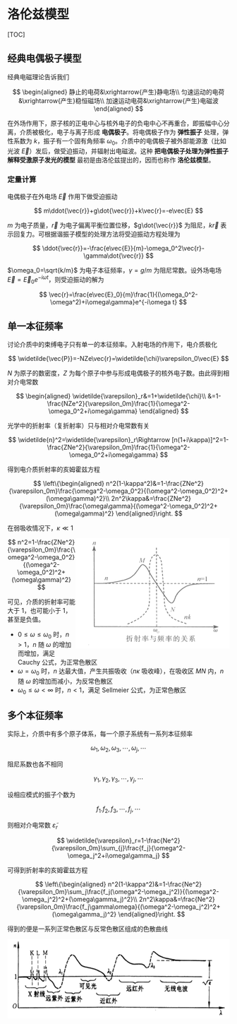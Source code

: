 # 洛伦兹模型

[TOC]

## 经典电偶极子模型

经典电磁理论告诉我们

$$
\begin{aligned}
    静止的电荷&\xrightarrow{产生}静电场\\
    匀速运动的电荷&\xrightarrow{产生}稳恒磁场\\
    加速运动电荷&\xrightarrow{产生}电磁波
\end{aligned}
$$

在外场作用下，原子核的正电中心与核外电子的负电中心不再重合，即振幅中心分离，介质被极化，电子与离子形成 **电偶极子**。将电偶极子作为 **弹性振子** 处理，弹性系数为 $k$，振子有一个固有角频率 $\omega_0$。介质中的电偶极子被外部能源激（比如光波 $\vec{E}$）发后，做受迫振动，并辐射出电磁波。这种 **把电偶极子处理为弹性振子解释受激原子发光的模型** 最初是由洛伦兹提出的，因而也称作 **洛伦兹模型**。

### 定量计算

电偶极子在外电场 $\vec{E}$ 作用下做受迫振动

$$
m\ddot{\vec{r}}+g\dot{\vec{r}}+k\vec{r}=-e\vec{E}
$$

$m$ 为电子质量，$\vec{r}$ 为电子偏离平衡位置位移，$g\dot{\vec{r}}$ 为阻尼，$k\vec{r}$ 表示回复力。可根据谐振子模型的处理方法将受迫振动方程处理为

$$
\ddot{\vec{r}}=-\frac{e\vec{E}}{m}-\omega_0^2\vec{r}-\gamma\dot{\vec{r}}
$$

$\omega_0=\sqrt{k/m}$ 为电子本征频率，$\gamma=g/m$ 为阻尼常数。设外场电场 $\vec{E}=\vec{E}_0e^{-i\omega t}$，则受迫振动的解为

$$
\vec{r}=\frac{e\vec{E}_0}{m}\frac{1}{(\omega_0^2-\omega^2)+i\omega\gamma}e^{-i\omega t}
$$

## 单一本征频率

讨论介质中的束缚电子只有单一的本征频率。入射电场的作用下，电介质极化

$$
\widetilde{\vec{P}}=-NZe\vec{r}=\widetilde{\chi}\varepsilon_0\vec{E}
$$

$N$ 为原子的数密度，$Z$ 为每个原子中参与形成电偶极子的核外电子数。由此得到相对介电常数

$$
\begin{aligned}
    \widetilde{\varepsilon}_r&=1+\widetilde{\chi}\\
    &=1-\frac{NZe^2}{\varepsilon_0m}\frac{1}{\omega^2-\omega_0^2+i\omega\gamma}
\end{aligned}
$$

光学中的折射率（复折射率）只与相对介电常数有关

$$
\widetilde{n}^2=\widetilde{\varepsilon}_r\Rightarrow [n(1+i\kappa)]^2=1-\frac{ZNe^2}{\varepsilon_0m}\frac{1}{\omega^2-\omega_0^2+i\omega\gamma}
$$

得到电介质折射率的亥姆霍兹方程

$$
\left\{\begin{aligned}
    n^2(1-\kappa^2)&=1-\frac{ZNe^2}{\varepsilon_0m}\frac{\omega^2-\omega_0^2}{(\omega^2-\omega_0^2)^2+(\omega\gamma)^2}\\
    2n^2\kappa&=\frac{ZNe^2}{\varepsilon_0m}\frac{\omega\gamma}{(\omega^2-\omega_0^2)^2+(\omega\gamma)^2}
\end{aligned}\right.
$$

在弱吸收情况下，$\kappa\ll1$

<div style="float: right; clear: both;" align="left">
    <img src="./images/洛伦兹模型/折射率与频率的关系.png" width="350" height="250">
</div>

$$
n^2=1-\frac{ZNe^2}{\varepsilon_0m}\frac{\omega^2-\omega_0^2}{(\omega^2-\omega_0^2)^2+(\omega\gamma)^2}
$$

可见，介质的折射率可能大于 $1$，也可能小于 $1$，甚至是负值。

* $0\leqslant\omega\leqslant\omega_0$ 时，$n>1$，$n$ 随 $\omega$ 的增加而增加，满足 Cauchy 公式，为正常色散区
* $\omega=\omega_0$ 时，$n$ 达最大值，产生共振吸收（$n\kappa$ 吸收峰），在吸收区 $MN$ 内，$n$ 随 $\omega$ 的增加而减小，为反常色散区
* $\omega_0\leqslant\omega<\infty$ 时，$n<1$，满足 Sellmeier 公式，为正常色散区

## 多个本征频率

实际上，介质中有多个原子体系，每一个原子系统有一系列本征频率

$$
\omega_1,\omega_2,\omega_3,\cdots,\omega_j,\cdots
$$

阻尼系数也各不相同

$$
\gamma_1,\gamma_2,\gamma_3,\cdots,\gamma_j,\cdots
$$

设相应模式的振子个数为

$$
f_1.f_2,f_3,\cdots,f_j,\cdots
$$

则相对介电常数 $\widetilde{\varepsilon}_r$

$$
\widetilde{\varepsilon}_r=1-\frac{Ne^2}{\varepsilon_0m}\sum_{j}\frac{f_j}{\omega^2-\omega_j^2+i\omega\gamma_j}
$$

可得到折射率的亥姆霍兹方程

$$
\left\{\begin{aligned}
    n^2(1-\kappa^2)&=1-\frac{Ne^2}{\varepsilon_0m}\sum_j\frac{f_j(\omega^2-\omega_j^2)}{(\omega^2-\omega_j^2)^2+(\omega\gamma_j)^2}\\
    2n^2\kappa&=\frac{Ne^2}{\varepsilon_0m}\frac{f_j\gamma\omega}{(\omega^2-\omega_j^2)^2+(\omega\gamma_j)^2}
\end{aligned}\right.
$$

得到的便是一系列正常色散区与反常色散区组成的色散曲线

<center>
    <img src="./images/洛伦兹模型/色散曲线.png" width="600" height="180">
</center>
